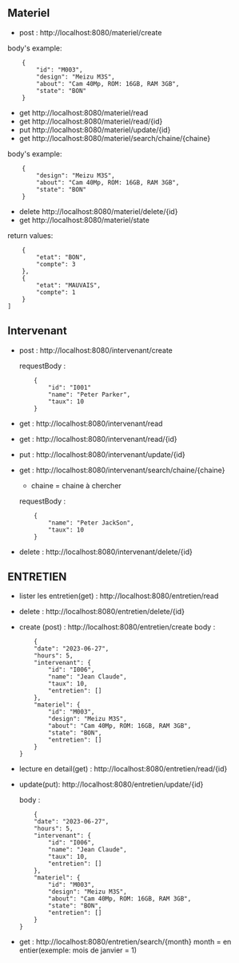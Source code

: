 ## Materiel
- post : http://localhost:8080/materiel/create

body's example:
```
    {
        "id": "M003",
        "design": "Meizu M3S",
        "about": "Cam 40Mp, ROM: 16GB, RAM 3GB",
        "state": "BON"
    }
```
- get  http://localhost:8080/materiel/read
- get  http://localhost:8080/materiel/read/{id}
- put http://localhost:8080/materiel/update/{id}
- get http://localhost:8080/materiel/search/chaine/{chaine}

body's example:
```
    {
        "design": "Meizu M3S",
        "about": "Cam 40Mp, ROM: 16GB, RAM 3GB",
        "state": "BON"
    }
```
- delete http://localhost:8080/materiel/delete/{id}
- get http://localhost:8080/materiel/state

return values:
```[
	{
		"etat": "BON",
		"compte": 3
	},
	{
		"etat": "MAUVAIS",
		"compte": 1
	}
]
```

## Intervenant
- post : http://localhost:8080/intervenant/create
  
  requestBody :
    ```
        {
            "id": "I001"
            "name": "Peter Parker",
            "taux": 10
        }
    ```
- get : http://localhost:8080/intervenant/read
- get : http://localhost:8080/intervenant/read/{id}
- put :  http://localhost:8080/intervenant/update/{id}
- get : http://localhost:8080/intervenant/search/chaine/{chaine}  
	- chaine = chaine à chercher
  
  requestBody :
    ```
        {
            "name": "Peter JackSon",
            "taux": 10
        }
	```

- delete : http://localhost:8080/intervenant/delete/{id}


## ENTRETIEN
- lister les entretien(get) : http://localhost:8080/entretien/read
- delete : http://localhost:8080/entretien/delete/{id}
- create (post) : http://localhost:8080/entretien/create
	body : 
	```
		{
		"date": "2023-06-27",
		"hours": 5,
		"intervenant": {
			"id": "I006",
			"name": "Jean Claude",
			"taux": 10,
			"entretien": []
		},
		"materiel": {
			"id": "M003",
			"design": "Meizu M3S",
			"about": "Cam 40Mp, ROM: 16GB, RAM 3GB",
			"state": "BON",
			"entretien": []
		}
	}
	```

- lecture en detail(get) : http://localhost:8080/entretien/read/{id}

- update(put): http://localhost:8080/entretien/update/{id}
  
  	body : 
	```
		{
		"date": "2023-06-27",
		"hours": 5,
		"intervenant": {
			"id": "I006",
			"name": "Jean Claude",
			"taux": 10,
			"entretien": []
		},
		"materiel": {
			"id": "M003",
			"design": "Meizu M3S",
			"about": "Cam 40Mp, ROM: 16GB, RAM 3GB",
			"state": "BON",
			"entretien": []
		}
	}
	```

- get : http://localhost:8080/entretien/search/{month}
	month = en entier(exemple: mois de janvier = 1)